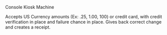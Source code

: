 Console Kiosk Machine

Accepts US Currency amounts (Ex: .25, 1.00, 100) or credit card, with credit verification in place and failure chance in place. Gives back correct change and creates a receipt.
